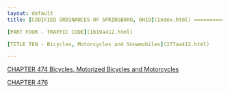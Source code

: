 ```yaml
---
layout: default 
title: [CODIFIED ORDINANCES OF SPRINGBORO, OHIO](index.html) =====================================================

[PART FOUR - TRAFFIC CODE](1b19a412.html)

[TITLE TEN - Bicycles, Motorcycles and Snowmobiles](277aa412.html)

---
```


[CHAPTER 474 Bicycles, Motorized Bicycles and
Motorcycles](2782a412.html)

[CHAPTER 476](2839a412.html)
